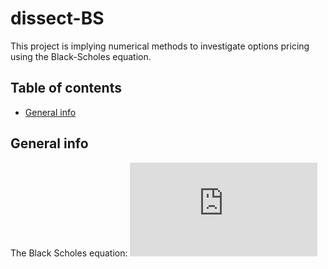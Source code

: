 # dissect-BS
This project is implying numerical methods to investigate options pricing using the Black-Scholes equation. 
## Table of contents
* [General info](#general-info)

## General info
The Black Scholes equation:
![equation](http://latex.codecogs.com/gif.latex?O_t%3D%5Ctext%20%7B%20Onset%20event%20at%20time%20bin%20%7D%20t)
